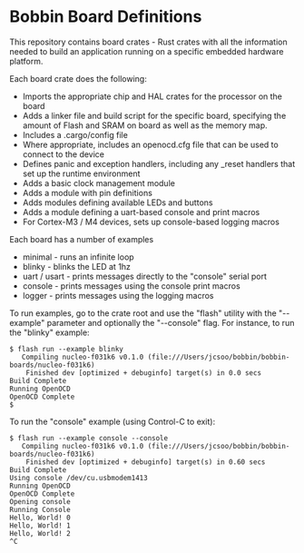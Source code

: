 # Bobbin Board Definitions

This repository contains board crates - Rust crates with all the information needed to build an application running on a specific embedded hardware platform.

Each board crate does the following:

  - Imports the appropriate chip and HAL crates for the processor on the board
  - Adds a linker file and build script for the specific board, specifying the amount
    of Flash and SRAM on board as well as the memory map.
  - Includes a .cargo/config file
  - Where appropriate, includes an openocd.cfg file that can be used to connect to
    the device
  - Defines panic and exception handlers, including any _reset handlers that set up
    the runtime environment
  - Adds a basic clock management module
  - Adds a module with pin definitions
  - Adds modules defining available LEDs and buttons
  - Adds a module defining a uart-based console and print macros
  - For Cortex-M3 / M4 devices, sets up console-based logging macros

Each board has a number of examples

  - minimal - runs an infinite loop
  - blinky - blinks the LED at 1hz
  - uart / usart - prints messages directly to the "console" serial port
  - console - prints messages using the console print macros
  - logger - prints messages using the logging macros

To run examples, go to the crate root and use the "flash" utility with the "--example" parameter and optionally the "--console" flag. For instance, to run the "blinky" example:

```
$ flash run --example blinky
   Compiling nucleo-f031k6 v0.1.0 (file:///Users/jcsoo/bobbin/bobbin-boards/nucleo-f031k6)
    Finished dev [optimized + debuginfo] target(s) in 0.0 secs
Build Complete
Running OpenOCD
OpenOCD Complete
$
```

To run the "console" example (using Control-C to exit):

```
$ flash run --example console --console
   Compiling nucleo-f031k6 v0.1.0 (file:///Users/jcsoo/bobbin/bobbin-boards/nucleo-f031k6)
    Finished dev [optimized + debuginfo] target(s) in 0.60 secs
Build Complete
Using console /dev/cu.usbmodem1413
Running OpenOCD
OpenOCD Complete
Opening console
Running Console
Hello, World! 0
Hello, World! 1
Hello, World! 2
^C
```
